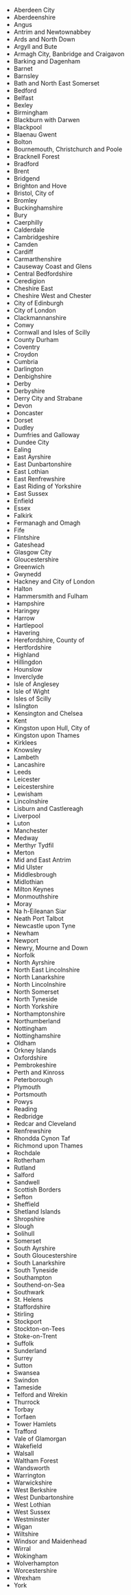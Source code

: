 * Aberdeen City
* Aberdeenshire
* Angus
* Antrim and Newtownabbey
* Ards and North Down
* Argyll and Bute
* Armagh City, Banbridge and Craigavon
* Barking and Dagenham
* Barnet
* Barnsley
* Bath and North East Somerset
* Bedford
* Belfast
* Bexley
* Birmingham
* Blackburn with Darwen
* Blackpool
* Blaenau Gwent
* Bolton
* Bournemouth, Christchurch and Poole
* Bracknell Forest
* Bradford
* Brent
* Bridgend
* Brighton and Hove
* Bristol, City of
* Bromley
* Buckinghamshire
* Bury
* Caerphilly
* Calderdale
* Cambridgeshire
* Camden
* Cardiff
* Carmarthenshire
* Causeway Coast and Glens
* Central Bedfordshire
* Ceredigion
* Cheshire East
* Cheshire West and Chester
* City of Edinburgh
* City of London
* Clackmannanshire
* Conwy
* Cornwall and Isles of Scilly
* County Durham
* Coventry
* Croydon
* Cumbria
* Darlington
* Denbighshire
* Derby
* Derbyshire
* Derry City and Strabane
* Devon
* Doncaster
* Dorset
* Dudley
* Dumfries and Galloway
* Dundee City
* Ealing
* East Ayrshire
* East Dunbartonshire
* East Lothian
* East Renfrewshire
* East Riding of Yorkshire
* East Sussex
* Enfield
* Essex
* Falkirk
* Fermanagh and Omagh
* Fife
* Flintshire
* Gateshead
* Glasgow City
* Gloucestershire
* Greenwich
* Gwynedd
* Hackney and City of London
* Halton
* Hammersmith and Fulham
* Hampshire
* Haringey
* Harrow
* Hartlepool
* Havering
* Herefordshire, County of
* Hertfordshire
* Highland
* Hillingdon
* Hounslow
* Inverclyde
* Isle of Anglesey
* Isle of Wight
* Isles of Scilly
* Islington
* Kensington and Chelsea
* Kent
* Kingston upon Hull, City of
* Kingston upon Thames
* Kirklees
* Knowsley
* Lambeth
* Lancashire
* Leeds
* Leicester
* Leicestershire
* Lewisham
* Lincolnshire
* Lisburn and Castlereagh
* Liverpool
* Luton
* Manchester
* Medway
* Merthyr Tydfil
* Merton
* Mid and East Antrim
* Mid Ulster
* Middlesbrough
* Midlothian
* Milton Keynes
* Monmouthshire
* Moray
* Na h-Eileanan Siar
* Neath Port Talbot
* Newcastle upon Tyne
* Newham
* Newport
* Newry, Mourne and Down
* Norfolk
* North Ayrshire
* North East Lincolnshire
* North Lanarkshire
* North Lincolnshire
* North Somerset
* North Tyneside
* North Yorkshire
* Northamptonshire
* Northumberland
* Nottingham
* Nottinghamshire
* Oldham
* Orkney Islands
* Oxfordshire
* Pembrokeshire
* Perth and Kinross
* Peterborough
* Plymouth
* Portsmouth
* Powys
* Reading
* Redbridge
* Redcar and Cleveland
* Renfrewshire
* Rhondda Cynon Taf
* Richmond upon Thames
* Rochdale
* Rotherham
* Rutland
* Salford
* Sandwell
* Scottish Borders
* Sefton
* Sheffield
* Shetland Islands
* Shropshire
* Slough
* Solihull
* Somerset
* South Ayrshire
* South Gloucestershire
* South Lanarkshire
* South Tyneside
* Southampton
* Southend-on-Sea
* Southwark
* St. Helens
* Staffordshire
* Stirling
* Stockport
* Stockton-on-Tees
* Stoke-on-Trent
* Suffolk
* Sunderland
* Surrey
* Sutton
* Swansea
* Swindon
* Tameside
* Telford and Wrekin
* Thurrock
* Torbay
* Torfaen
* Tower Hamlets
* Trafford
* Vale of Glamorgan
* Wakefield
* Walsall
* Waltham Forest
* Wandsworth
* Warrington
* Warwickshire
* West Berkshire
* West Dunbartonshire
* West Lothian
* West Sussex
* Westminster
* Wigan
* Wiltshire
* Windsor and Maidenhead
* Wirral
* Wokingham
* Wolverhampton
* Worcestershire
* Wrexham
* York
